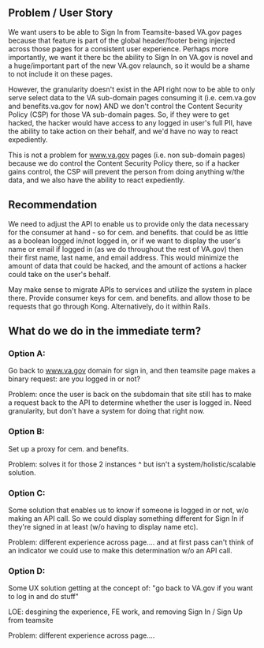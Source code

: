 ## Problem / User Story

We want users to be able to Sign In from Teamsite-based VA.gov pages because that feature is part of the global header/footer being injected across those pages for a consistent user experience. Perhaps more importantly, we want it there bc the ability to Sign In on VA.gov is novel and a huge/important part of the new VA.gov relaunch, so it would be a shame to not include it on these pages.

However, the granularity doesn't exist in the API right now to be able to only serve select data to the VA sub-domain pages consuming it (i.e. cem.va.gov and benefits.va.gov for now) AND we don't control the Content Security Policy (CSP) for those VA sub-domain pages. So, if they were to get hacked, the hacker would have access to any logged in user's full PII, have the ability to take action on their behalf, and we'd have no way to react expediently.

This is not a problem for www.va.gov pages (i.e. non sub-domain pages) because we do control the Content Security Policy there, so if a hacker gains control, the CSP will prevent the person from doing anything w/the data, and we also have the ability to react expediently.

## Recommendation

We need to adjust the API to enable us to provide only the data necessary for the consumer at hand - so for cem. and benefits. that could be as little as a boolean logged in/not logged in, or if we want to display the user's name or email if logged in (as we do throughout the rest of VA.gov) then their first name, last name, and email address. This would minimize the amount of data that could be hacked, and the amount of actions a hacker could take on the user's behalf.

May make sense to migrate APIs to services and utilize the system in place there. Provide consumer keys for cem. and benefits. and allow those to be requests that go through Kong. Alternatively, do it within Rails.

## What do we do in the immediate term?

### Option A:

Go back to www.va.gov domain for sign in, and then teamsite page makes a binary request: are you logged in or not?

Problem: once the user is back on the subdomain that site still has to make a request back to the API to determine whether the user is logged in. Need granularity, but don't have a system for doing that right now.

### Option B:

Set up a proxy for cem. and benefits.

Problem: solves it for those 2 instances ^ but isn't a system/holistic/scalable solution.

### Option C:

Some solution that enables us to know if someone is logged in or not, w/o making an API call. So we could display something different for Sign In if they're signed in at least (w/o having to display name etc).

Problem: different experience across page.... and at first pass can't think of an indicator we could use to make this determination w/o an API call.

### Option D:

Some UX solution getting at the concept of: "go back to VA.gov if you want to log in and do stuff"

LOE: desgining the experience, FE work, and removing Sign In / Sign Up from teamsite

Problem: different experience across page....
